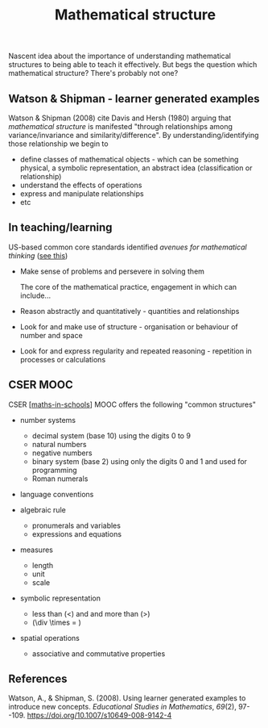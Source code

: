 ﻿---
title: Mathematical structure
template: math.html
---
Nascent idea about the importance of understanding mathematical structures to being able to teach it effectively. But begs the question which mathematical structure? There's probably not one?

## Watson & Shipman - learner generated examples

Watson & Shipman (2008) cite Davis and Hersh (1980) arguing that _mathematical structure_ is manifested "through relationships among variance/invariance and similarity/difference". By understanding/identifying those relationship we begin to

- define classes of mathematical objects - which can be something physical, a symbolic representation, an abstract idea (classification or relationship)
- understand the effects of operations
- express and manipulate relationships
- etc

## In teaching/learning

US-based common core standards identified _avenues for mathematical thinking_ ([see this](https://www.fosteringmathpractices.com/avenues-of-thinking/))

- Make sense of problems and persevere in solving them

    The core of the mathematical practice, engagement in which can include...
- Reason abstractly and quantitatively - quantities and relationships
- Look for and make use of structure - organisation or behaviour of number and space
- Look for and express regularity and repeated reasoning - repetition in processes or calculations

## CSER MOOC

CSER [[maths-in-schools]] MOOC offers the following "common structures"

-   number systems
    -   decimal system (base 10) using the digits 0 to 9
    -   natural numbers
    -   negative numbers
    -   binary system (base 2) using only the digits 0 and 1 and used for programming
    -   Roman numerals
-   language conventions
-   algebraic rule
    -   pronumerals and variables
    -   expressions and equations
-   measures
    -   length
    -   unit
    -   scale
-   symbolic representation
    -   less than \(<\) and and more than \(>\)
    - \(\div \times = \)

-   spatial operations
    -   associative and commutative properties


## References

Watson, A., & Shipman, S. (2008). Using learner generated examples to introduce new concepts. *Educational Studies in Mathematics*, *69*(2), 97--109. <https://doi.org/10.1007/s10649-008-9142-4>


[//begin]: # "Autogenerated link references for markdown compatibility"
[maths-in-schools]: maths-in-schools "Maths in Schools Online: Year 7 - 10 course"
[//end]: # "Autogenerated link references"